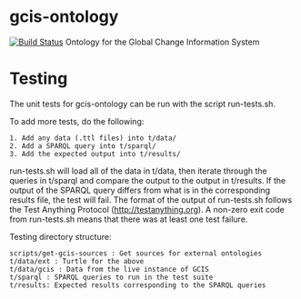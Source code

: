 # gcis-ontology
[![Build Status](https://secure.travis-ci.org/USGCRP/gcis-ontology.png)](http://travis-ci.org/USGCRP/gcis-ontology)
Ontology for the Global Change Information System

Testing
=======
The unit tests for gcis-ontology can be run with the script run-tests.sh.

To add more tests, do the following:

    1. Add any data (.ttl files) into t/data/
    2. Add a SPARQL query into t/sparql/
    3. Add the expected output into t/results/

run-tests.sh will load all of the data in t/data, then iterate through
the queries in t/sparql and compare the output to the output in t/results.
If the output of the SPARQL query differs from what is in the corresponding
results file, the test will fail.  The format of the output of run-tests.sh
 follows the Test Anything Protocol (<http://testanything.org>).  A non-zero
exit code from run-tests.sh means that there was at least one test failure.

Testing directory structure:

    scripts/get-gcis-sources : Get sources for external ontologies
    t/data/ext : Turtle for the above
    t/data/gcis : Data from the live instance of GCIS
    t/sparql : SPARQL queries to run in the test suite
    t/results: Expected results corresponding to the SPARQL queries

